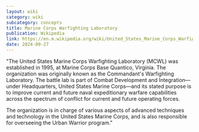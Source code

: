 ```yaml
---
layout: wiki
category: wiki
subcategory: concepts
title: Marine Corps Warfighting Laboratory
publication: Wikipedia
link: https://en.m.wikipedia.org/wiki/United_States_Marine_Corps_Warfighting_Laboratory
date: 2024-09-27
---
```


"The United States Marine Corps Warfighting Laboratory (MCWL) was established in 1995, at Marine Corps Base Quantico, Virginia. The organization was originally known as the Commandant's Warfighting Laboratory. The battle lab is part of Combat Development and Integration—under Headquarters, United States Marine Corps—and its stated purpose is to improve current and future naval expeditionary warfare capabilities across the spectrum of conflict for current and future operating forces.

The organization is in charge of various aspects of advanced techniques and technology in the United States Marine Corps, and is also responsible for overseeing the Urban Warrior program."
